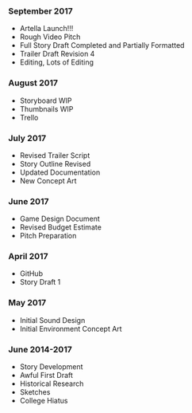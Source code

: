 ### September 2017
- Artella Launch!!!
- Rough Video Pitch
- Full Story Draft Completed and Partially Formatted
- Trailer Draft Revision 4
- Editing, Lots of Editing

### August 2017
- Storyboard WIP
- Thumbnails WIP
- Trello

### July 2017
- Revised Trailer Script
- Story Outline Revised
- Updated Documentation
- New Concept Art

### June 2017
- Game Design Document
- Revised Budget Estimate
- Pitch Preparation

### April 2017
- GitHub
- Story Draft 1

### May 2017 
- Initial Sound Design
- Initial Environment Concept Art

### June 2014-2017 
- Story Development
- Awful First Draft
- Historical Research
- Sketches
- College Hiatus
